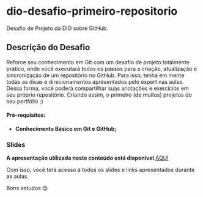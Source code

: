 # dio-desafio-primeiro-repositorio
Desafio de Projeto da DIO sobre GitHub.

## Descrição do Desafio

Reforce seu conhecimento em Git com um desafio de projeto totalmente prático, onde você executará todos os passos para a criação, atualização e sincronização de um repositório no GitHub. 
Para isso, tenha em mente todas as dicas e direcionamentos apresentados pelo expert nas aulas. Dessa forma, você poderá compartilhar suas anotações e exercícios em seu próprio repositório. Criando assim, o primeiro (de muitos) projetos do seu portfólio ;)

#### Pré-requisitos:

- **Conhecimento Básico em Git e GitHub;**

### Slides

**A apresentação utilizada neste conteúdo está disponível** [AQUI](https://drive.google.com/file/d/1IZu0qohv1JOmxjEra1lknDiiStU68bl4/view)

Com isso, você terá acesso a todos os slides e links apresentados durante as aulas.

Bons estudos 😉

